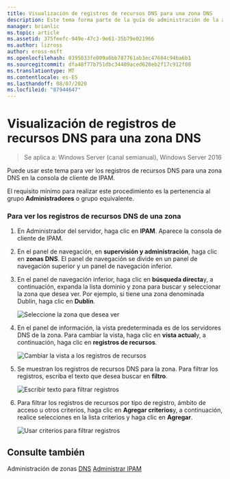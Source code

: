 ```yaml
---
title: Visualización de registros de recursos DNS para una zona DNS
description: Este tema forma parte de la guía de administración de la administración de direcciones IP (IPAM) en Windows Server 2016.
manager: brianlic
ms.topic: article
ms.assetid: 375feefc-949e-47c3-9e61-35b79e021966
ms.author: lizross
author: eross-msft
ms.openlocfilehash: 0395033fe009a6bb787761ab3ec47604c94ba6b1
ms.sourcegitcommit: dfa48f77b751dbc34409aced628eb2f17c912f08
ms.translationtype: MT
ms.contentlocale: es-ES
ms.lasthandoff: 08/07/2020
ms.locfileid: "87944647"
---
```

# <a name="view-dns-resource-records-for-a-dns-zone"></a>Visualización de registros de recursos DNS para una zona DNS

>Se aplica a: Windows Server (canal semianual), Windows Server 2016

Puede usar este tema para ver los registros de recursos DNS para una zona DNS en la consola de cliente de IPAM.

El requisito mínimo para realizar este procedimiento es la pertenencia al grupo **Administradores** o grupo equivalente.

### <a name="to-view-dns-resource-records-for-a-zone"></a>Para ver los registros de recursos DNS de una zona

1.  En Administrador del servidor, haga clic en **IPAM**. Aparece la consola de cliente de IPAM.

2.  En el panel de navegación, en **supervisión y administración**, haga clic en **zonas DNS**.  El panel de navegación se divide en un panel de navegación superior y un panel de navegación inferior.

3.  En el panel de navegación inferior, haga clic en **búsqueda directa**y, a continuación, expanda la lista dominio y zona para buscar y seleccionar la zona que desea ver. Por ejemplo, si tiene una zona denominada Dublín, haga clic en **Dublín**.

    ![Seleccione la zona que desea ver](../../media/View-DNS-Resource-Records-for-a-DNS-Zone/ipam_DNSzones_01a.jpg)


4.  En el panel de información, la vista predeterminada es de los servidores DNS de la zona. Para cambiar la vista, haga clic en **vista actual**y, a continuación, haga clic en **registros de recursos**.

    ![Cambiar la vista a los registros de recursos](../../media/View-DNS-Resource-Records-for-a-DNS-Zone/ipam_Zone_RR_02.jpg)

5.  Se muestran los registros de recursos DNS para la zona. Para filtrar los registros, escriba el texto que desea buscar en **filtro**.

    ![Escribir texto para filtrar registros](../../media/View-DNS-Resource-Records-for-a-DNS-Zone/ipam_DNSzones_01c.jpg)

6.  Para filtrar los registros de recursos por tipo de registro, ámbito de acceso u otros criterios, haga clic en **Agregar criterios**y, a continuación, realice selecciones en la lista criterios y haga clic en **Agregar**.

    ![Usar criterios para filtrar registros](../../media/View-DNS-Resource-Records-for-a-DNS-Zone/ipam_DNSzones_01d.jpg)

## <a name="see-also"></a>Consulte también
Administración de zonas [DNS](DNS-Zone-Management.md) 
 [Administrar IPAM](Manage-IPAM.md)



